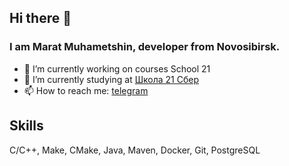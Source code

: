 ## Hi there 👋

### I am Marat Muhametshin, developer from Novosibirsk.

- 🔭 I’m currently working on courses School 21
- 🌱 I’m currently studying at [Школа 21 Сбер](https://21-school.ru/)
- 📫 How to reach me: [telegram](https://t.me/MaratMuhametshin)

## Skills
C/C++, Make, CMake, Java, Maven, Docker, Git, PostgreSQL
